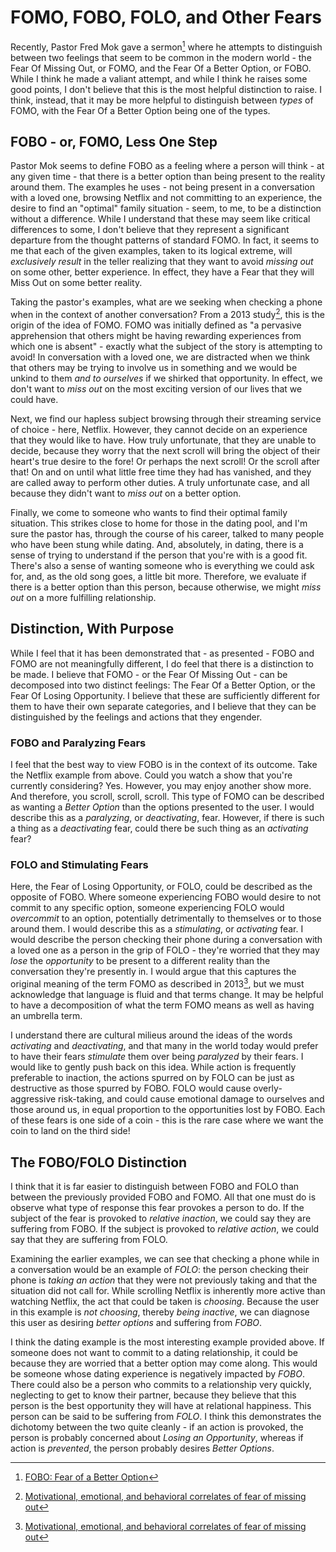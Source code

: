 # FOMO, FOBO, FOLO, and Other Fears

Recently, Pastor Fred Mok gave a sermon[^1] where he attempts to distinguish between two feelings that seem to be common in the modern world - the Fear Of Missing Out, or FOMO, and the Fear Of a Better Option, or FOBO. While I think he made a valiant attempt, and while I think he raises some good points, I don't believe that this is the most helpful distinction to raise. I think, instead, that it may be more helpful to distinguish between _types_ of FOMO, with the Fear Of a Better Option being one of the types.

## FOBO - or, FOMO, Less One Step

Pastor Mok seems to define FOBO as a feeling where a person will think - at any given time - that there is a better option than being present to the reality around them. The examples he uses - not being present in a conversation with a loved one, browsing Netflix and not committing to an experience, the desire to find an "optimal" family situation - seem, to me, to be a distinction without a difference. While I understand that these may seem like critical differences to some, I don't believe that they represent a significant departure from the thought patterns of standard FOMO. In fact, it seems to me that each of the given examples, taken to its logical extreme, will _exclusively result_ in the teller realizing that they want to avoid _missing out_ on some other, better experience. In effect, they have a Fear that they will Miss Out on some better reality.

Taking the pastor's examples, what are we seeking when checking a phone when in the context of another conversation? From a 2013 study[^2], this is the origin of the idea of FOMO. FOMO was initially defined as "a pervasive apprehension that others might be having rewarding experiences from which one is absent" - exactly what the subject of the story is attempting to avoid! In conversation with a loved one, we are distracted when we think that others may be trying to involve us in something and we would be unkind to them _and to ourselves_ if we shirked that opportunity. In effect, we don't want to _miss out_ on the most exciting version of our lives that we could have.

Next, we find our hapless subject browsing through their streaming service of choice - here, Netflix. However, they cannot decide on an experience that they would like to have. How truly unfortunate, that they are unable to decide, because they worry that the next scroll will bring the object of their heart's true desire to the fore! Or perhaps the next scroll! Or the scroll after that! On and on until what little free time they had has vanished, and they are called away to perform other duties. A truly unfortunate case, and all because they didn't want to _miss out_ on a better option.

Finally, we come to someone who wants to find their optimal family situation. This strikes close to home for those in the dating pool, and I'm sure the pastor has, through the course of his career, talked to many people who have been stung while dating. And, absolutely, in dating, there is a sense of trying to understand if the person that you're with is a good fit. There's also a sense of wanting someone who is everything we could ask for, and, as the old song goes, a little bit more. Therefore, we evaluate if there is a better option than this person, because otherwise, we might _miss out_ on a more fulfilling relationship.

## Distinction, With Purpose

While I feel that it has been demonstrated that - as presented - FOBO and FOMO are not meaningfully different, I do feel that there is a distinction to be made. I believe that FOMO - or the Fear Of Missing Out - can be decomposed into two distinct feelings: The Fear Of a Better Option, or the Fear Of Losing Opportunity. I believe that these are sufficiently different for them to have their own separate categories, and I believe that they can be distinguished by the feelings and actions that they engender.

### FOBO and Paralyzing Fears

I feel that the best way to view FOBO is in the context of its outcome. Take the Netflix example from above. Could you watch a show that you're currently considering? Yes. However, you may enjoy another show more. And therefore, you scroll, scroll, scroll. This type of FOMO can be described as wanting a _Better Option_ than the options presented to the user. I would describe this as a _paralyzing_, or _deactivating_, fear. However, if there is such a thing as a _deactivating_ fear, could there be such thing as an _activating_ fear?

### FOLO and Stimulating Fears

Here, the Fear of Losing Opportunity, or FOLO, could be described as the opposite of FOBO. Where someone experiencing FOBO would desire to not commit to any specific option, someone experiencing FOLO would _overcommit_ to an option, potentially detrimentally to themselves or to those around them. I would describe this as a _stimulating_, or _activating_ fear. I would describe the person checking their phone during a conversation with a loved one as a person in the grip of FOLO - they're worried that they may _lose_ the _opportunity_ to be present to a different reality than the conversation they're presently in. I would argue that this captures the original meaning of the term FOMO as described in 2013[^2], but we must acknowledge that language is fluid and that terms change. It may be helpful to have a decomposition of what the term FOMO means as well as having an umbrella term.

I understand there are cultural milieus around the ideas of the words _activating_ and _deactivating_, and that many in the world today would prefer to have their fears _stimulate_ them over being _paralyzed_ by their fears. I would like to gently push back on this idea. While action is frequently preferable to inaction, the actions spurred on by FOLO can be just as destructive as those spurred by FOBO. FOLO would cause overly-aggressive risk-taking, and could cause emotional damage to ourselves and those around us, in equal proportion to the opportunities lost by FOBO. Each of these fears is one side of a coin - this is the rare case where we want the coin to land on the third side!

## The FOBO/FOLO Distinction

I think that it is far easier to distinguish between FOBO and FOLO than between the previously provided FOBO and FOMO. All that one must do is observe what type of response this fear provokes a person to do. If the subject of the fear is provoked to _relative inaction_, we could say they are suffering from FOBO. If the subject is provoked to _relative action_, we could say that they are suffering from FOLO.

Examining the earlier examples, we can see that checking a phone while in a conversation would be an example of _FOLO_: the person checking their phone is _taking an action_ that they were not previously taking and that the situation did not call for. While scrolling Netflix is inherently more active than watching Netflix, the act that could be taken is _choosing_. Because the user in this example is _not choosing_, thereby _being inactive_, we can diagnose this user as desiring _better options_ and suffering from _FOBO_.

I think the dating example is the most interesting example provided above. If someone does not want to commit to a dating relationship, it could be because they are worried that a better option may come along. This would be someone whose dating experience is negatively impacted by _FOBO_. There could also be a person who commits to a relationship very quickly, neglecting to get to know their partner, because they believe that this person is the best opportunity they will have at relational happiness. This person can be said to be suffering from _FOLO_. I think this demonstrates the dichotomy between the two quite cleanly - if an action is provoked, the person is probably concerned about _Losing an Opportunity_, whereas if action is _prevented_, the person probably desires _Better Options_.

[^1]: [FOBO: Fear of a Better Option](https://www.gardencity.life/sermons?sapurl=Lys2OGQ2L3Nlcm1vbnMvbWkvK2RwdmRwajU/YnJhbmRpbmc9dHJ1ZSZlbWJlZD10cnVlJnJlY2VudFJvdXRlPWFwcC53ZWItYXBwLmxpYnJhcnkubGlzdCZyZWNlbnRSb3V0ZVNsdWc9JTJCZzRxbmRkag==)

[^2]: [Motivational, emotional, and behavioral correlates of fear of missing out](https://www.sciencedirect.com/science/article/abs/pii/S0747563213000800)

